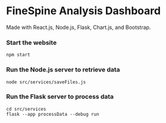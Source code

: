# FineSpine Analysis Dashboard
Made with React.js, Node.js, Flask, Chart.js, and Bootstrap.

### Start the website
```
npm start
```

### Run the Node.js server to retrieve data
```
node src/services/saveFiles.js
```

### Run the Flask server to process data
```
cd src/services
flask --app processData --debug run
```
